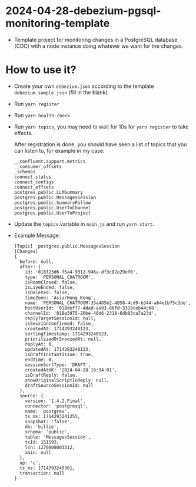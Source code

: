 # 2024-04-28-debezium-pgsql-monitoring-template
- Template project for monitoring changes in a PostgreSQL database (CDC) with a node instance doing whatever we want for the changes.

# How to use it?

- Create your own `debezium.json` according to the template `debezium.sample.json` (fill in the blank).

- Run `yarn register`
- Run `yarn health-check`
- Run `yarn topics`, you may need to wait for 10s for `yarn register` to take effects. 

  After registration is done, you should have seen a list of topics that you can listen to, for example in my case:
  
  ```
  __confluent.support.metrics
  __consumer_offsets
  _schemas
  connect-status
  connect_configs
  connect_offsets
  postgres.public.LLMSummary
  postgres.public.MessagesSession
  postgres.public.SummaryFollow
  postgres.public.UserToChannel
  postgres.public.UserToProject
  ```
- Update the `topics` variable in `main.js` and run `yarn start`.

- Example Message:
  ```
  [Topic]  postgres.public.MessagesSession
  [Changes]
  {
    before: null,
    after: {
      id: '018f23d6-f5a4-9312-946a-df3c82e29ef0',
      type: 'PERSONAL_CHATROOM',
      isRoomClosed: false,
      isLiveEnded: false,
      isDeleted: false,
      timeZone: 'Asia/Hong_Kong',
      name: 'PERSONAL_CHATROOM-35a485b2-4058-4cd9-b344-a64e1b75c2de',
      hostUserId: '018def77-4dad-aa93-80fd-3319ceb44c68',
      channelId: '018e3975-20be-40d6-2318-6db03ca7a23d',
      replyTargetSessionId: null,
      isSessionConfirmed: false,
      createdAt: 1714293240123,
      sortingTimestamp: 1714293240123,
      prioritizedOrSnoozedAt: null,
      replyAt: 0,
      updatedAt: 1714293240123,
      isDraftInstantIssue: true,
      endTime: 0,
      sessionSortType: 'DRAFT',
      createdAtHK: '2024-04-28 16:34:01',
      isDraftReply: false,
      showOriginalScriptInReply: null,
      draftSourceSessionId: null
    },
    source: {
      version: '1.4.2.Final',
      connector: 'postgresql',
      name: 'postgres',
      ts_ms: 1714293241255,
      snapshot: 'false',
      db: 'billie',
      schema: 'public',
      table: 'MessagesSession',
      txId: 151593,
      lsn: 1276008003312,
      xmin: null
    },
    op: 'c',
    ts_ms: 1714293240361,
    transaction: null
  }
  ```